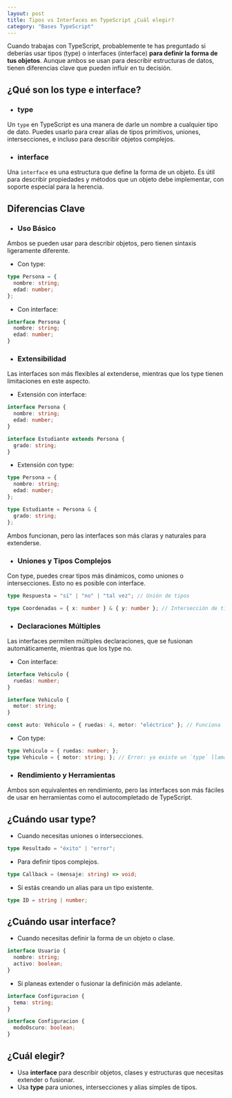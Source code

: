 ```yaml
---
layout: post
title: Tipos vs Interfaces en TypeScript ¿Cuál elegir?
category: "Bases TypeScript"
---
```


Cuando trabajas con TypeScript, probablemente te has preguntado si deberías usar tipos (type) o interfaces (interface) **para definir la forma de tus objetos**. Aunque ambos se usan para describir estructuras de datos, tienen diferencias clave que pueden influir en tu decisión.

## ¿Qué son los type e interface?
- ### type  
Un `type` en TypeScript es una manera de darle un nombre a cualquier tipo de dato. Puedes usarlo para crear alias de tipos primitivos, uniones, intersecciones, e incluso para describir objetos complejos.

- ### interface  
Una `interface` es una estructura que define la forma de un objeto. Es útil para describir propiedades y métodos que un objeto debe implementar, con soporte especial para la herencia.

## Diferencias Clave
- ### Uso Básico  
Ambos se pueden usar para describir objetos, pero tienen sintaxis ligeramente diferente.

-  Con type:  

```typescript
type Persona = {
  nombre: string;
  edad: number;
};
```

- Con interface:

```typescript
interface Persona {
  nombre: string;
  edad: number;
}
```

- ### Extensibilidad  
Las interfaces son más flexibles al extenderse, mientras que los type tienen limitaciones en este aspecto.

- Extensión con interface:

```typescript
interface Persona {
  nombre: string;
  edad: number;
}

interface Estudiante extends Persona {
  grado: string;
}
```

- Extensión con type:

```typescript
type Persona = {
  nombre: string;
  edad: number;
};

type Estudiante = Persona & {
  grado: string;
};
```

Ambos funcionan, pero las interfaces son más claras y naturales para extenderse.

- ### Uniones y Tipos Complejos  
Con type, puedes crear tipos más dinámicos, como uniones o intersecciones. Esto no es posible con interface.

```typescript
type Respuesta = "sí" | "no" | "tal vez"; // Unión de tipos

type Coordenadas = { x: number } & { y: number }; // Intersección de tipos
```

- ### Declaraciones Múltiples  
Las interfaces permiten múltiples declaraciones, que se fusionan automáticamente, mientras que los type no.

- Con interface:

```typescript
interface Vehiculo {
  ruedas: number;
}

interface Vehiculo {
  motor: string;
}

const auto: Vehiculo = { ruedas: 4, motor: "eléctrico" }; // Funciona
```
  
  - Con type:  

```typescript
type Vehiculo = { ruedas: number; };
type Vehiculo = { motor: string; }; // Error: ya existe un `type` llamado Vehiculo
```

- ### Rendimiento y Herramientas  
Ambos son equivalentes en rendimiento, pero las interfaces son más fáciles de usar en herramientas como el autocompletado de TypeScript.

## ¿Cuándo usar type?
- Cuando necesitas uniones o intersecciones.

```typescript
type Resultado = "éxito" | "error";
```

- Para definir tipos complejos.

```typescript
type Callback = (mensaje: string) => void;
```

- Si estás creando un alias para un tipo existente.

```typescript
type ID = string | number;
```

## ¿Cuándo usar interface?
- Cuando necesitas definir la forma de un objeto o clase.

```typescript
interface Usuario {
  nombre: string;
  activo: boolean;
}
```

- Si planeas extender o fusionar la definición más adelante.

```typescript
interface Configuracion {
  tema: string;
}

interface Configuracion {
  modoOscuro: boolean;
}
```

## ¿Cuál elegir?
- Usa **interface** para describir objetos, clases y estructuras que necesitas extender o fusionar.
- Usa **type** para uniones, intersecciones y alias simples de tipos.